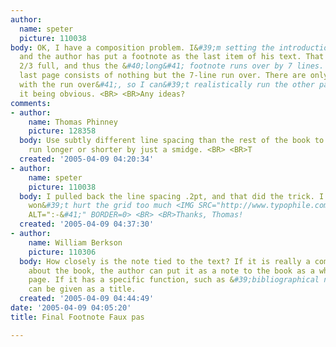 ```yaml
---
author:
  name: speter
  picture: 110038
body: OK, I have a composition problem. I&#39;m setting the introduction to a volume,
  and the author has put a footnote as the last item of his text. That page is already
  2/3 full, and thus the &#40;long&#41; footnote runs over by 7 lines. Thus the very
  last page consists of nothing but the 7-line run over. There are only 9 pages &#40;10
  with the run over&#41;, so I can&#39;t realistically run the other pages long without
  it being obvious. <BR> <BR>Any ideas?
comments:
- author:
    name: Thomas Phinney
    picture: 128358
  body: Use subtly different line spacing than the rest of the book to make the introduction
    run longer or shorter by just a smidge. <BR> <BR>T
  created: '2005-04-09 04:20:34'
- author:
    name: speter
    picture: 110038
  body: I pulled back the line spacing .2pt, and that did the trick. I suppose that
    won&#39;t hurt the grid too much <IMG SRC="http://www.typophile.com/forums/clipart/happy.gif"
    ALT=":-&#41;" BORDER=0> <BR> <BR>Thanks, Thomas!
  created: '2005-04-09 04:37:30'
- author:
    name: William Berkson
    picture: 110306
  body: How closely is the note tied to the text? If it is really a comment on something
    about the book, the author can put it as a note to the book as a whole, on a separate
    page. If it has a specific function, such as &#39;bibliographical note&#39;, that
    can be given as a title.
  created: '2005-04-09 04:44:49'
date: '2005-04-09 04:05:20'
title: Final Footnote Faux pas

---
```

